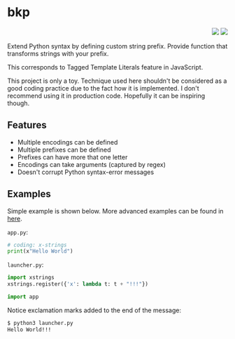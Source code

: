 # bkp

<p align="right">
<a href="https://github.com/gergelyk/x-strings"><img src="/assets/github.svg"/></a>
<a href="https://pypi.python.org/pypi/x-strings"><img src="/assets/package.svg"/></a>
</p>

Extend Python syntax by defining custom string prefix. Provide function that transforms strings with your prefix.

This corresponds to Tagged Template Literals feature in JavaScript.

This project is only a toy. Technique used here shouldn't be considered as a good coding practice due to the fact how it is implemented. I don't recommend using it in production code. Hopefully it can be inspiring though.

## Features

- Multiple encodings can be defined
- Multiple prefixes can be defined
- Prefixes can have more that one letter
- Encodings can take arguments (captured by regex)
- Doesn't corrupt Python syntax-error messages

## Examples

Simple example is shown below. More advanced examples can be found in [here](https://github.com/gergelyk/xstrings/tree/master/examples).

`app.py`:

```python
# coding: x-strings
print(x"Hello World")
```

`launcher.py`:

```python
import xstrings
xstrings.register({'x': lambda t: t + "!!!"})

import app
```

Notice exclamation marks added to the end of the message:
```sh
$ python3 launcher.py
Hello World!!!
```
